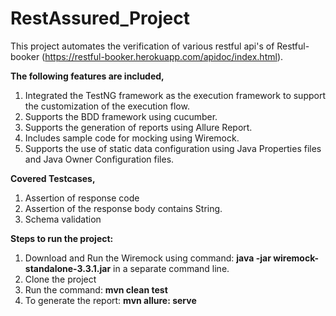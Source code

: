 # RestAssured_Project
This project automates the verification of various restful api's of Restful-booker (https://restful-booker.herokuapp.com/apidoc/index.html).

**The following features are included,**
1. Integrated the TestNG framework as the execution framework to support the customization of the execution flow.
2. Supports the BDD framework using cucumber.
3. Supports the generation of reports using Allure Report.
4. Includes sample code for mocking using Wiremock.
5. Supports the use of static data configuration using Java Properties files and Java Owner Configuration files.

**Covered Testcases,**
1. Assertion of response code
2. Assertion of the response body contains String.
3. Schema validation

**Steps to run the project:**

1. Download and Run the Wiremock using command: **java -jar wiremock-standalone-3.3.1.jar** in a separate command line.
2. Clone the project
3. Run the command: **mvn clean test**
4. To generate the report: **mvn allure: serve**
